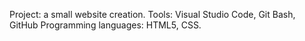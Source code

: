 
Project: a small website creation.
Tools: Visual Studio Code, Git Bash, GitHub
Programming languages: HTML5, CSS.
